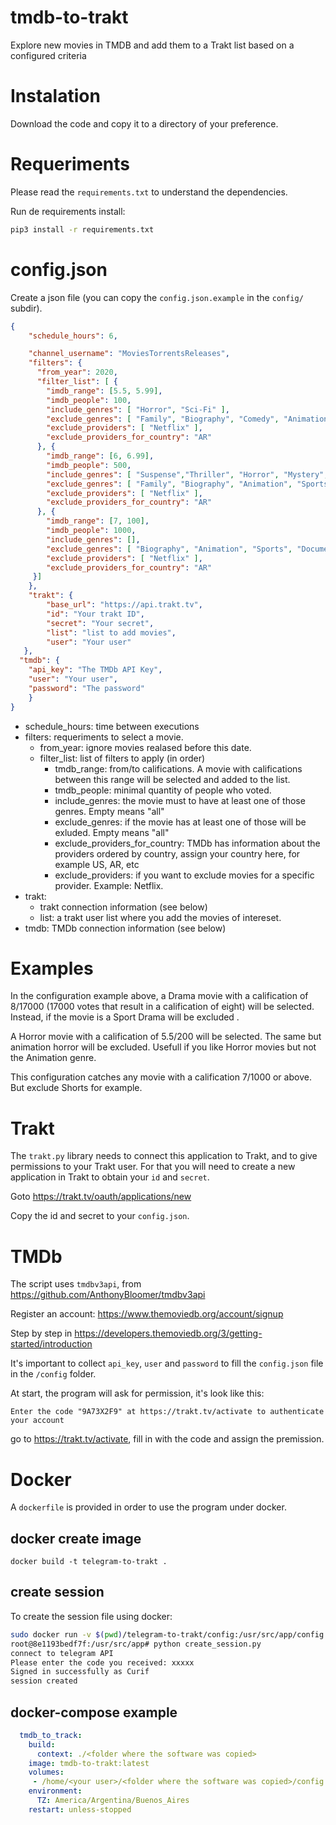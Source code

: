 # tmdb-to-trakt
Explore new movies in TMDB and add them to a Trakt list based on a configured criteria

# Instalation

Download the code and copy it to a directory of your preference. 

# Requeriments

Please read the `requirements.txt` to understand the dependencies.

Run de requirements install:

```bash
pip3 install -r requirements.txt
```

# config.json

Create a json file (you can copy the `config.json.example` in the `config/` subdir).

```json
{
    "schedule_hours": 6,

    "channel_username": "MoviesTorrentsReleases",
    "filters": {
      "from_year": 2020,
      "filter_list": [ {
        "imdb_range": [5.5, 5.99],
        "imdb_people": 100,
        "include_genres": [ "Horror", "Sci-Fi" ],
        "exclude_genres": [ "Family", "Biography", "Comedy", "Animation", "Sports", "Documentary", "Biography", "Short" ],
        "exclude_providers": [ "Netflix" ],
        "exclude_providers_for_country": "AR"
      }, {
        "imdb_range": [6, 6.99],
        "imdb_people": 500,
        "include_genres": [ "Suspense","Thriller", "Horror", "Mystery", "Action", "Adventure", "Crime", "Sci-Fi" ],
        "exclude_genres": [ "Family", "Biography", "Animation", "Sports", "Documentary", "Short" ],
        "exclude_providers": [ "Netflix" ],
        "exclude_providers_for_country": "AR"
      }, {
        "imdb_range": [7, 100],
        "imdb_people": 1000,
        "include_genres": [],
        "exclude_genres": [ "Biography", "Animation", "Sports", "Documentary", "Short" ],
        "exclude_providers": [ "Netflix" ],
        "exclude_providers_for_country": "AR"
     }]
    },
    "trakt": {
        "base_url": "https://api.trakt.tv",
        "id": "Your trakt ID",
        "secret": "Your secret",
        "list": "list to add movies",
        "user": "Your user"
   },
  "tmdb": {
    "api_key": "The TMDb API Key",
    "user": "Your user",
    "password": "The password"
    }
}
```
* schedule_hours: time between executions
* filters: requeriments to select a movie.
    * from_year: ignore movies realased before this date.
    * filter_list: list of filters to apply (in order)
        * tmdb_range: from/to califications. A movie with califications between this range will be selected and added to the list.
        * tmdb_people: minimal quantity of people who voted.
        * include_genres: the movie must to have at least one of those genres. Empty means "all"
        * exclude_genres: if the movie has at least one of those will be exluded. Empty means "all"
        * exclude_providers_for_country: TMDb has information about the providers ordered by country, assign your country here, for example US, AR, etc
        * exclude_providers: if you want to exclude movies for a specific provider. Example: Netflix.
* trakt: 
    * trakt connection information (see below)
    * list: a trakt user list where you add the movies of intereset.
* tmdb: TMDb connection information (see below)

# Examples

In the configuration example above, a Drama movie with a calification of 8/17000 (17000 votes that result in a calification of eight) will be selected. Instead, if the movie is a Sport Drama will be excluded .

A Horror movie with a calification of 5.5/200 will be selected. The same but animation horror will be excluded. Usefull if you like Horror movies but not the Animation genre.

This configuration catches any movie with a calification 7/1000 or above. But exclude Shorts for example.

# Trakt

The `trakt.py` library needs to connect this application to Trakt, and to give permissions to your Trakt user. For that you will need to create a new application in Trakt to obtain your `id` and `secret`.

Goto https://trakt.tv/oauth/applications/new

Copy the id and secret to your `config.json`.

# TMDb

The script uses `tmdbv3api`, from https://github.com/AnthonyBloomer/tmdbv3api

Register an account: https://www.themoviedb.org/account/signup

Step by step in https://developers.themoviedb.org/3/getting-started/introduction

It's important to collect `api_key`, `user` and `password` to fill the `config.json` file in the `/config` folder.

At start, the program will ask for permission, it's look like this:

```
Enter the code "9A73X2F9" at https://trakt.tv/activate to authenticate your account
```
go to https://trakt.tv/activate, fill in with the code and assign the premission.

# Docker

A `dockerfile` is provided in order to use the program under docker.

## docker create image

`docker build -t telegram-to-trakt .`

## create session

To create the session file using docker:

```bash
sudo docker run -v $(pwd)/telegram-to-trakt/config:/usr/src/app/config -it telegram-to-trakt bash
root@8e1193bedf7f:/usr/src/app# python create_session.py
connect to telegram API
Please enter the code you received: xxxxx
Signed in successfully as Curif
session created

```

## docker-compose example

```yaml
  tmdb_to_track:
    build:
      context: ./<folder where the software was copied>
    image: tmdb-to-trakt:latest
    volumes:
     - /home/<your user>/<folder where the software was copied>/config:/usr/src/app/config
    environment:
      TZ: America/Argentina/Buenos_Aires
    restart: unless-stopped

```

